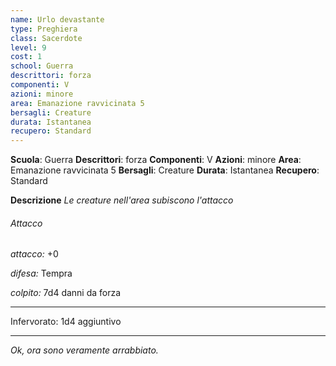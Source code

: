 ```yaml
---
name: Urlo devastante
type: Preghiera
class: Sacerdote
level: 9
cost: 1
school: Guerra
descrittori: forza
componenti: V
azioni: minore
area: Emanazione ravvicinata 5
bersagli: Creature
durata: Istantanea
recupero: Standard
---
```

**Scuola**: Guerra
**Descrittori**: forza
**Componenti**: V
**Azioni**: minore
**Area**: Emanazione ravvicinata 5
**Bersagli**: Creature
**Durata**: Istantanea
**Recupero**: Standard

**Descrizione**
*Le creature nell'area subiscono l'attacco*

###### Attacco

*attacco:* +0

*difesa:* Tempra

*colpito:* 7d4 danni da forza

---

Infervorato: 1d4 aggiuntivo

---

*Ok, ora sono veramente arrabbiato.*